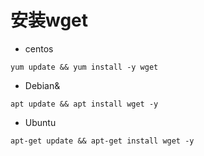# 安装wget
- centos
```
yum update && yum install -y wget
```

- Debian&
```
apt update && apt install wget -y
```

- Ubuntu
```
apt-get update && apt-get install wget -y
```